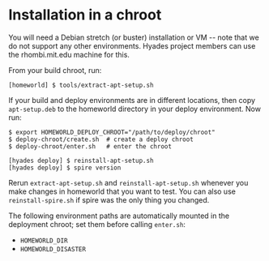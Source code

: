 # Installation in a chroot

You will need a Debian stretch (or buster) installation or VM --
note that we do not support any other environments.
Hyades project members can use the rhombi.mit.edu machine for this.

From your build chroot, run:

    [homeworld] $ tools/extract-apt-setup.sh

If your build and deploy environments are in different locations,
then copy `apt-setup.deb` to the homeworld directory in your deploy environment.
Now run:

    $ export HOMEWORLD_DEPLOY_CHROOT="/path/to/deploy/chroot"
    $ deploy-chroot/create.sh  # create a deploy chroot
    $ deploy-chroot/enter.sh   # enter the chroot

    [hyades deploy] $ reinstall-apt-setup.sh
    [hyades deploy] $ spire version

Rerun `extract-apt-setup.sh` and `reinstall-apt-setup.sh`
whenever you make changes in homeworld that you want to test.
You can also use `reinstall-spire.sh` if spire was the only thing you changed.

The following environment paths are automatically mounted in the deployment chroot;
set them before calling `enter.sh`:
- `HOMEWORLD_DIR`
- `HOMEWORLD_DISASTER`
